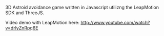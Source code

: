 3D Astroid avoidance game written in Javascript utilizng the LeapMotion SDK and ThreeJS.

Video demo with LeapMotion here:
http://www.youtube.com/watch?v=drlyZnRpq6E
